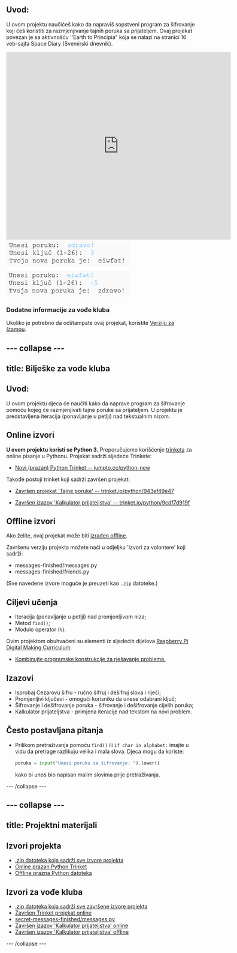 ## Uvod:

U ovom projektu naučićeš kako da napraviš sopstveni program za šifrovanje koji ćeš koristiti za razmjenjivanje tajnih poruka sa prijateljem. Ovaj projekat povezan je sa aktivnošću ''Earth to Principia" koja se nalazi na stranici 16 veb-sajta Space Diary (Svemirski dnevnik).

<div class="trinket">
  <iframe src="https://trinket.io/embed/python/943ef49e47?outputOnly=true&start=result" width="600" height="500" frameborder="0" marginwidth="0" marginheight="0" allowfullscreen>
  </iframe>
  <img src="images/messages-finished.png">
</div>

### Dodatne informacije za vođe kluba

Ukoliko je potrebno da odštampate ovaj projekat, koristite [Verziju za štampu](https://projects.raspberrypi.org/me-ME/projects/secret-messages/print).

--- collapse ---
---
title: Bilješke za vođe kluba
---
## Uvod:

U ovom projektu djeca će naučiti kako da naprave program za šifrovanje pomoću kojeg će razmjenjivati tajne poruke sa prijateljem. U projektu je predstavljena iteracija (ponavljanje u petlji) nad tekstualnim nizom.

## Online izvori

**U ovom projektu koristi se Python 3.** Preporučujemo korišćenje [trinketa](https://trinket.io/) za online pisanje u Pythonu. Projekat sadrži sljedeće Trinkete:

* [Novi (prazan) Python Trinket -- jumpto.cc/python-new](http://jumpto.cc/python-new)

Takođe postoji trinket koji sadrži završen projekat:

* [Završen projekat 'Tajne poruke' -- trinket.io/python/943ef49e47](https://trinket.io/python/943ef49e47)

* [Završen izazov 'Kalkulator prijateljstva' -- trinket.io/python/9cdf7d919f](https://trinket.io/python/9cdf7d919f)

## Offline izvori

Ako želite, ovaj projekat može biti [izrađen offline](https://www.codeclubprojects.org/en-GB/resources/python-working-offline/).

Završenu verziju projekta možete naći u odjeljku 'Izvori za volontere' koji sadrži:

* messages-finished/messages.py
* messages-finished/friends.py

(Sve navedene izvore moguće je preuzeti kao `.zip` datoteke.)

## Ciljevi učenja

* Iteracija (ponavljanje u petlji) nad promjenljivom niza;
* Metod `find()`;
* Modulo operator (`%`).

Ovim projektom obuhvaćeni su elementi iz sljedećih dijelova [Raspberry Pi Digital Making Curriculum](https://rpf.io/curriculum):

* [Kombinujte programske konstrukcije za rješavanje problema.](https://www.raspberrypi.org/curriculum/programming/builder)

## Izazovi

* Isprobaj Cezarovu šifru - ručno šifruj i dešifruj slova i riječi;
* Promjenljivi ključevi - omogući korisniku da unese odabrani ključ;
* Šifrovanje i dešifrovanje poruka - šifrovanje i dešifrovanje cijelih poruka;
* Kalkulator prijateljstva - primjena iteracije nad tekstom na novi problem.

## Često postavljana pitanja

* Prilikom pretraživanja pomoću `find()` ili `if char in alphabet:` imajte u vidu da pretrage razlikuju velika i mala slova. Djeca mogu da koriste:
    
    ```python
    poruka = input("Unesi poruku za šifrovanje: ").lower()
    ```
    
    kako bi unos bio napisan malim slovima prije pretraživanja.

--- /collapse ---

--- collapse ---
---
title: Projektni materijali
---
## Izvori projekta

* [.zip datoteka koja sadrži sve izvore projekta](resources/secret-messages-project-resources.zip)
* [Online prazan Python Trinket](http://jumpto.cc/python-new)
* [Offline prazna Python datoteka](resources/new-new.py)

## Izvori za vođe kluba

* [.zip datoteka koja sadrži sve završene izvore projekta](resources/secret-messages-volunteer-resources.zip)
* [Završen Trinket projekat online](https://trinket.io/python/943ef49e47)
* [secret-messages-finished/messages.py](resources/secret-messages-finished-messages.py)
* [Završen izazov 'Kalkulator prijateljstva' online](https://trinket.io/python/9cdf7d919f)
* [Završen izazov 'Kalkulator prijateljstva' offline](resources/friendship-calculator-finished-friends.py)

--- /collapse ---